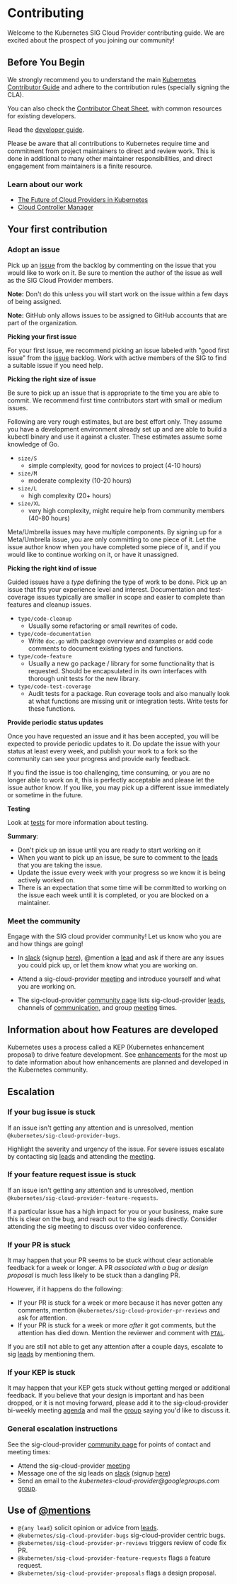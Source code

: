 # Contributing

Welcome to the Kubernetes SIG Cloud Provider contributing guide.  We are excited
about the prospect of you joining our community!

## Before You Begin

We strongly recommend you to understand the main [Kubernetes Contributor
Guide](https://git.k8s.io/community/contributors/guide) and adhere to the
contribution rules (specially signing the CLA).

You can also check the [Contributor Cheat
Sheet](/contributors/guide/contributor-cheatsheet/), with common resources for
existing developers.

Read the [developer guide].

Please be aware that all contributions to Kubernetes require time and
commitment from project maintainers to direct and review work. This is done in
additional to many other maintainer responsibilities, and direct engagement
from maintainers is a finite resource.

### Learn about our work

* [The Future of Cloud Providers in Kubernetes](https://kubernetes.io/blog/2019/04/17/the-future-of-cloud-providers-in-kubernetes/)
* [Cloud Controller Manager](https://kubernetes.io/docs/concepts/architecture/cloud-controller/)

## Your first contribution

### Adopt an issue

Pick up an [issue] from the backlog by commenting on the issue that you would
like to work on it.  Be sure to mention the author of the issue as well as the
SIG Cloud Provider members.

**Note:** Don't do this unless you will start work on the issue within a few
days of being assigned.

**Note:** GitHub only allows issues to be assigned to GitHub accounts that are
part of the organization.

**Picking your first issue**

For your first issue, we recommend picking an issue labeled with "good first
issue" from the [issue] backlog.  Work with active members of the SIG to find a
suitable issue if you need help.

**Picking the right size of issue**

Be sure to pick up an issue that is appropriate to the time you are able to
commit.  We recommend first time contributors start with small or medium
issues.

Following are very rough estimates, but are best effort only.  They assume you
have a development environment already set up and are able to build a kubectl
binary and use it against a cluster.  These estimates assume some knowledge of
Go.

- `size/S`
  - simple complexity, good for novices to project (4-10 hours)
- `size/M`
  - moderate complexity (10-20 hours)
- `size/L`
  - high complexity (20+ hours)
- `size/XL`
  - very high complexity, might require help from community members (40-80 hours)

Meta/Umbrella issues may have multiple components.  By signing up for a Meta/Umbrella issue,
you are only committing to one piece of it.  Let the issue author know when you have completed
some piece of it, and if you would like to continue working on it, or have it unassigned.

**Picking the right kind of issue**

Guided issues have a *type* defining the type of work to be done.  Pick up an
issue that fits your experience level and interest.  Documentation and
test-coverage issues typically are smaller in scope and easier to complete than
features and cleanup issues.

- `type/code-cleanup`
  - Usually some refactoring or small rewrites of code.
- `type/code-documentation`
  - Write `doc.go` with package overview and examples or add code comments to document
    existing types and functions.
- `type/code-feature`
  - Usually a new go package / library for some functionality that is requested.
    Should be encapsulated in its own interfaces with thorough unit tests for the new library.
- `type/code-test-coverage`
  - Audit tests for a package.  Run coverage tools and also manually look at what functions
    are missing unit or integration tests.  Write tests for these functions.

**Provide periodic status updates**

Once you have requested an issue and it has been accepted, you will be expected
to provide periodic updates to it.  Do update the issue with your status at least every
week, and publish your work to a fork so the community can see your progress and
provide early feedback.

If you find the issue is too challenging, time consuming, or you are no longer able to work on it,
this is perfectly acceptable and please let the issue author know.
If you like, you may pick up a different issue immediately or sometime in the future.

**Testing**

Look at [tests] for more information about testing.

**Summary**:

- Don't pick up an issue until you are ready to start working on it
- When you want to pick up an issue, be sure to comment to the [leads] that you
  are taking the issue.
- Update the issue every week with your progress so we know it is being
  actively worked on.
- There is an expectation that some time will be committed to working on the
  issue each week until it is completed, or you are blocked on a maintainer.

### Meet the community

Engage with the SIG cloud provider community!  Let us know who you are and how
things are going!

- In [slack][slack-messages] (signup [here][slack-signup]), @mention a
  [lead][leads] and ask if there are any issues you could pick up, or let them
  know what you are working on.

- Attend a sig-cloud-provider [meeting] and introduce yourself and what you are
  working on.

- The sig-cloud-provider [community page] lists sig-cloud-provider [leads],
  channels of [communication], and group [meeting] times.

## Information about how Features are developed

Kubernetes uses a process called a KEP (Kubernetes enhancement proposal) to
drive feature development.  See [enhancements] for the most up to date
information about how enhancements are planned and developed in the Kubernetes
community.

## Escalation

### If your bug issue is stuck

If an issue isn't getting any attention and is unresolved, mention
`@kubernetes/sig-cloud-provider-bugs`.

Highlight the severity and urgency of the issue.  For severe issues
escalate by contacting sig [leads] and attending the [meeting].

### If your feature request issue is stuck

If an issue isn't getting any attention and is unresolved, mention
`@kubernetes/sig-cloud-provider-feature-requests`.

If a particular issue has a high impact for you or your business,
make sure this is clear on the bug, and reach out to the sig leads
directly.  Consider attending the sig meeting to discuss over video
conference.

### If your PR is stuck

It may happen that your PR seems to be stuck without clear actionable
feedback for a week or longer.  A PR _associated with a bug or design
proposal_ is much less likely to be stuck than a dangling PR.

However, if it happens do the following:

- If your PR is stuck for a week or more because it has never gotten any
  comments, mention `@kubernetes/sig-cloud-provider-pr-reviews` and ask for attention.
- If your PR is stuck for a week or more _after_ it got comments, but
  the attention has died down.  Mention the reviewer and comment with
  [`PTAL`].

If you are still not able to get any attention after a couple days,
escalate to sig [leads] by mentioning them.

### If your KEP is stuck

It may happen that your KEP gets stuck without getting merged or additional
feedback. If you believe that your design is important and has been dropped, or
it is not moving forward, please add it to the sig-cloud-provider bi-weekly
meeting [agenda] and mail the [group] saying you'd like to discuss it.

### General escalation instructions

See the sig-cloud-provider [community page] for points of contact and meeting times:

- Attend the sig-cloud-provider [meeting]
- Message one of the sig leads on [slack][slack-messages] (signup [here][slack-signup])
- Send an email to the _kubernetes-cloud-provider@googlegroups.com_ [group].

## Use of [@mentions]

- `@{any lead}` solicit opinion or advice from [leads].
- `@kubernetes/sig-cloud-provider-bugs` sig-cloud-provider centric bugs.
- `@kubernetes/sig-cloud-provider-pr-reviews` triggers review of code fix PR.
- `@kubernetes/sig-cloud-provider-feature-requests` flags a feature request.
- `@kubernetes/sig-cloud-provider-proposals` flags a design proposal.

[@mentions]: https://help.github.com/articles/basic-writing-and-formatting-syntax/#mentioning-users-and-teams
[Kubernetes Basics Tutorial]: https://kubernetes.io/docs/tutorials/kubernetes-basics
[PR]: https://help.github.com/articles/creating-a-pull-request
[`PTAL`]: https://en.wiktionary.org/wiki/PTAL
[agenda]: https://docs.google.com/document/d/1OZE-ub-v6B8y-GuaWejL-vU_f9jsjBbrim4LtTfxssw/edit#
[communication]:  /sig-cloud-provider/README.md#contact
[community page]: /sig-cloud-provider
[developer guide]: /contributors/devel/development.md
[enhancements]: https://github.com/kubernetes/enhancements
[group]: https://groups.google.com/forum/#!forum/kubernetes-sig-cloud-provider
[issue]: https://github.com/kubernetes/cloud-provider/issues
[leads]: /sig-cloud-provider/README.md#leadership
[meeting]: /sig-cloud-provider/README.md#meetings
[slack-messages]: https://kubernetes.slack.com/messages/sig-cloud-provider
[slack-signup]: http://slack.k8s.io/
[tests]: /contributors/devel/sig-testing/testing.md
